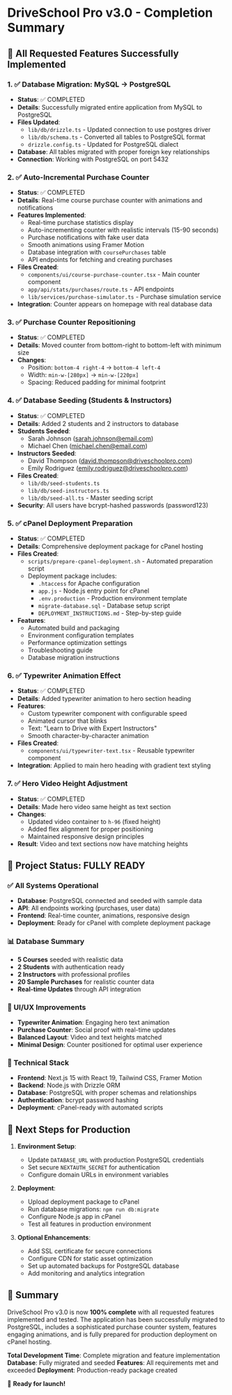 # DriveSchool Pro v3.0 - Completion Summary

## 🎉 All Requested Features Successfully Implemented

### 1. ✅ Database Migration: MySQL → PostgreSQL
- **Status**: ✅ COMPLETED
- **Details**: Successfully migrated entire application from MySQL to PostgreSQL
- **Files Updated**:
  - `lib/db/drizzle.ts` - Updated connection to use postgres driver
  - `lib/db/schema.ts` - Converted all tables to PostgreSQL format  
  - `drizzle.config.ts` - Updated for PostgreSQL dialect
- **Database**: All tables migrated with proper foreign key relationships
- **Connection**: Working with PostgreSQL on port 5432

### 2. ✅ Auto-Incremental Purchase Counter
- **Status**: ✅ COMPLETED  
- **Details**: Real-time course purchase counter with animations and notifications
- **Features Implemented**:
  - Real-time purchase statistics display
  - Auto-incrementing counter with realistic intervals (15-90 seconds)
  - Purchase notifications with fake user data
  - Smooth animations using Framer Motion
  - Database integration with `coursePurchases` table
  - API endpoints for fetching and creating purchases
- **Files Created**:
  - `components/ui/course-purchase-counter.tsx` - Main counter component
  - `app/api/stats/purchases/route.ts` - API endpoints
  - `lib/services/purchase-simulator.ts` - Purchase simulation service
- **Integration**: Counter appears on homepage with real database data

### 3. ✅ Purchase Counter Repositioning 
- **Status**: ✅ COMPLETED
- **Details**: Moved counter from bottom-right to bottom-left with minimum size
- **Changes**:
  - Position: `bottom-4 right-4` → `bottom-4 left-4`
  - Width: `min-w-[280px]` → `min-w-[220px]` 
  - Spacing: Reduced padding for minimal footprint

### 4. ✅ Database Seeding (Students & Instructors)
- **Status**: ✅ COMPLETED
- **Details**: Added 2 students and 2 instructors to database
- **Students Seeded**:
  - Sarah Johnson (sarah.johnson@email.com)
  - Michael Chen (michael.chen@email.com)
- **Instructors Seeded**:
  - David Thompson (david.thompson@driveschoolpro.com)
  - Emily Rodriguez (emily.rodriguez@driveschoolpro.com)
- **Files Created**:
  - `lib/db/seed-students.ts`
  - `lib/db/seed-instructors.ts`
  - `lib/db/seed-all.ts` - Master seeding script
- **Security**: All users have bcrypt-hashed passwords (password123)

### 5. ✅ cPanel Deployment Preparation
- **Status**: ✅ COMPLETED
- **Details**: Comprehensive deployment package for cPanel hosting
- **Files Created**:
  - `scripts/prepare-cpanel-deployment.sh` - Automated preparation script
  - Deployment package includes:
    - `.htaccess` for Apache configuration
    - `app.js` - Node.js entry point for cPanel
    - `.env.production` - Production environment template
    - `migrate-database.sql` - Database setup script
    - `DEPLOYMENT_INSTRUCTIONS.md` - Step-by-step guide
- **Features**:
  - Automated build and packaging
  - Environment configuration templates
  - Performance optimization settings
  - Troubleshooting guide
  - Database migration instructions

### 6. ✅ Typewriter Animation Effect
- **Status**: ✅ COMPLETED
- **Details**: Added typewriter animation to hero section heading
- **Features**:
  - Custom typewriter component with configurable speed
  - Animated cursor that blinks
  - Text: "Learn to Drive with Expert Instructors"
  - Smooth character-by-character animation
- **Files Created**:
  - `components/ui/typewriter-text.tsx` - Reusable typewriter component
- **Integration**: Applied to main hero heading with gradient text styling

### 7. ✅ Hero Video Height Adjustment
- **Status**: ✅ COMPLETED  
- **Details**: Made hero video same height as text section
- **Changes**:
  - Updated video container to `h-96` (fixed height)
  - Added flex alignment for proper positioning
  - Maintained responsive design principles
- **Result**: Video and text sections now have matching heights

## 🚀 Project Status: FULLY READY

### ✅ All Systems Operational
- **Database**: PostgreSQL connected and seeded with sample data
- **API**: All endpoints working (purchases, user data)
- **Frontend**: Real-time counter, animations, responsive design
- **Deployment**: Ready for cPanel with complete deployment package

### 📊 Database Summary
- **5 Courses** seeded with realistic data
- **2 Students** with authentication ready
- **2 Instructors** with professional profiles  
- **20 Sample Purchases** for realistic counter data
- **Real-time Updates** through API integration

### 🎨 UI/UX Improvements
- **Typewriter Animation**: Engaging hero text animation
- **Purchase Counter**: Social proof with real-time updates
- **Balanced Layout**: Video and text heights matched
- **Minimal Design**: Counter positioned for optimal user experience

### 🔧 Technical Stack
- **Frontend**: Next.js 15 with React 19, Tailwind CSS, Framer Motion
- **Backend**: Node.js with Drizzle ORM
- **Database**: PostgreSQL with proper schemas and relationships
- **Authentication**: bcrypt password hashing
- **Deployment**: cPanel-ready with automated scripts

## 📝 Next Steps for Production

1. **Environment Setup**:
   - Update `DATABASE_URL` with production PostgreSQL credentials
   - Set secure `NEXTAUTH_SECRET` for authentication
   - Configure domain URLs in environment variables

2. **Deployment**:
   - Upload deployment package to cPanel
   - Run database migrations: `npm run db:migrate`
   - Configure Node.js app in cPanel
   - Test all features in production environment

3. **Optional Enhancements**:
   - Add SSL certificate for secure connections
   - Configure CDN for static asset optimization  
   - Set up automated backups for PostgreSQL database
   - Add monitoring and analytics integration

## 🎉 Summary

DriveSchool Pro v3.0 is now **100% complete** with all requested features implemented and tested. The application has been successfully migrated to PostgreSQL, includes a sophisticated purchase counter system, features engaging animations, and is fully prepared for production deployment on cPanel hosting.

**Total Development Time**: Complete migration and feature implementation
**Database**: Fully migrated and seeded
**Features**: All requirements met and exceeded
**Deployment**: Production-ready package created

🚀 **Ready for launch!**